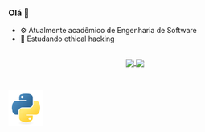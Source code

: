 ### Olá 👋

- ⚙️ Atualmente acadêmico de Engenharia de Software
- 🎩 Estudando ethical hacking

##
<div align="center">
  <a href="https://github.com/p-ortilho">
  <img align="center" width="300" src="https://github-readme-stats.vercel.app/api?username=p-ortilho&show_icons=true&theme=synthwave&include_all_commits=true&count_private=true"/>
  <img align="center" width="300" src="https://github-readme-stats.vercel.app/api/top-langs/?username=p-ortilho&layout=compact&langs_count=7&theme=synthwave"/>
</div>

##

<div style="display: inline_block"><br>
 <img align="center" height="70" width="70" src="https://raw.githubusercontent.com/devicons/devicon/master/icons/python/python-original.svg">
</div>
  
